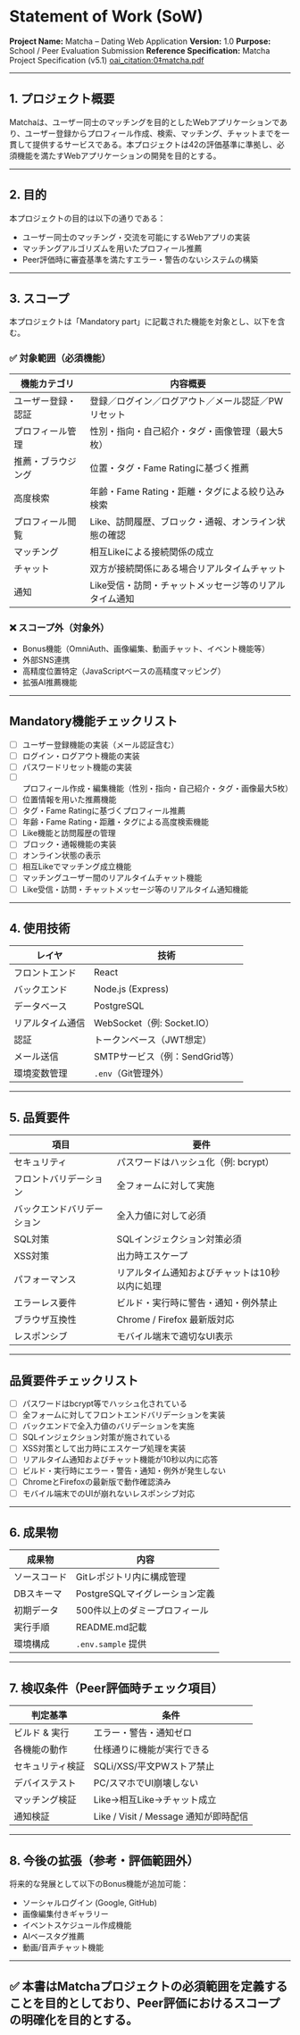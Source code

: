 # Statement of Work (SoW)
**Project Name:** Matcha – Dating Web Application
**Version:** 1.0
**Purpose:** School / Peer Evaluation Submission
**Reference Specification:** Matcha Project Specification (v5.1)  [oai_citation:0‡matcha.pdf](sediment://file_0000000019f061fab11805d6d74719a3)

---

## 1. プロジェクト概要

Matchaは、ユーザー同士のマッチングを目的としたWebアプリケーションであり、ユーザー登録からプロフィール作成、検索、マッチング、チャットまでを一貫して提供するサービスである。本プロジェクトは42の評価基準に準拠し、必須機能を満たすWebアプリケーションの開発を目的とする。

---

## 2. 目的

本プロジェクトの目的は以下の通りである：

- ユーザー同士のマッチング・交流を可能にするWebアプリの実装
- マッチングアルゴリズムを用いたプロフィール推薦
- Peer評価時に審査基準を満たすエラー・警告のないシステムの構築

---

## 3. スコープ

本プロジェクトは「Mandatory part」に記載された機能を対象とし、以下を含む。

### ✅ 対象範囲（必須機能）
| 機能カテゴリ | 内容概要 |
|--------------|----------|
| ユーザー登録・認証 | 登録／ログイン／ログアウト／メール認証／PWリセット |
| プロフィール管理 | 性別・指向・自己紹介・タグ・画像管理（最大5枚） |
| 推薦・ブラウジング | 位置・タグ・Fame Ratingに基づく推薦 |
| 高度検索 | 年齢・Fame Rating・距離・タグによる絞り込み検索 |
| プロフィール閲覧 | Like、訪問履歴、ブロック・通報、オンライン状態の確認 |
| マッチング | 相互Likeによる接続関係の成立 |
| チャット | 双方が接続関係にある場合リアルタイムチャット |
| 通知 | Like受信・訪問・チャットメッセージ等のリアルタイム通知 |

### ❌ スコープ外（対象外）
- Bonus機能（OmniAuth、画像編集、動画チャット、イベント機能等）
- 外部SNS連携
- 高精度位置特定（JavaScriptベースの高精度マッピング）
- 拡張AI推薦機能

---

## Mandatory機能チェックリスト

- [ ] ユーザー登録機能の実装（メール認証含む）
- [ ] ログイン・ログアウト機能の実装
- [ ] パスワードリセット機能の実装
- [ ] プロフィール作成・編集機能（性別・指向・自己紹介・タグ・画像最大5枚）
- [ ] 位置情報を用いた推薦機能
- [ ] タグ・Fame Ratingに基づくプロフィール推薦
- [ ] 年齢・Fame Rating・距離・タグによる高度検索機能
- [ ] Like機能と訪問履歴の管理
- [ ] ブロック・通報機能の実装
- [ ] オンライン状態の表示
- [ ] 相互Likeでマッチング成立機能
- [ ] マッチングユーザー間のリアルタイムチャット機能
- [ ] Like受信・訪問・チャットメッセージ等のリアルタイム通知機能

---

## 4. 使用技術

| レイヤ | 技術 |
|--------|------|
| フロントエンド | React |
| バックエンド | Node.js (Express) |
| データベース | PostgreSQL |
| リアルタイム通信 | WebSocket（例: Socket.IO） |
| 認証 | トークンベース（JWT想定） |
| メール送信 | SMTPサービス（例：SendGrid等） |
| 環境変数管理 | `.env`（Git管理外） |

---

## 5. 品質要件

| 項目 | 要件 |
|------|------|
| セキュリティ | パスワードはハッシュ化（例: bcrypt）|
| フロントバリデーション | 全フォームに対して実施 |
| バックエンドバリデーション | 全入力値に対して必須 |
| SQL対策 | SQLインジェクション対策必須 |
| XSS対策 | 出力時エスケープ |
| パフォーマンス | リアルタイム通知およびチャットは10秒以内に処理 |
| エラーレス要件 | ビルド・実行時に警告・通知・例外禁止 |
| ブラウザ互換性 | Chrome / Firefox 最新版対応 |
| レスポンシブ | モバイル端末で適切なUI表示 |

---

## 品質要件チェックリスト

- [ ] パスワードはbcrypt等でハッシュ化されている
- [ ] 全フォームに対してフロントエンドバリデーションを実装
- [ ] バックエンドで全入力値のバリデーションを実施
- [ ] SQLインジェクション対策が施されている
- [ ] XSS対策として出力時にエスケープ処理を実装
- [ ] リアルタイム通知およびチャット機能が10秒以内に応答
- [ ] ビルド・実行時にエラー・警告・通知・例外が発生しない
- [ ] ChromeとFirefoxの最新版で動作確認済み
- [ ] モバイル端末でのUIが崩れないレスポンシブ対応

---

## 6. 成果物

| 成果物 | 内容 |
|--------|------|
| ソースコード | Gitレポジトリ内に構成管理 |
| DBスキーマ | PostgreSQLマイグレーション定義 |
| 初期データ | 500件以上のダミープロフィール |
| 実行手順 | README.md記載 |
| 環境構成 | `.env.sample` 提供 |

---

## 7. 検収条件（Peer評価時チェック項目）

| 判定基準 | 条件 |
|----------|------|
| ビルド & 実行 | エラー・警告・通知ゼロ |
| 各機能の動作 | 仕様通りに機能が実行できる |
| セキュリティ検証 | SQLi/XSS/平文PWストア禁止 |
| デバイステスト | PC/スマホでUI崩壊しない |
| マッチング検証 | Like→相互Like→チャット成立 |
| 通知検証 | Like / Visit / Message 通知が即時配信 |

---

## 8. 今後の拡張（参考・評価範囲外）

将来的な発展として以下のBonus機能が追加可能：

- ソーシャルログイン (Google, GitHub)
- 画像編集付きギャラリー
- イベントスケジュール作成機能
- AIベースタグ推薦
- 動画/音声チャット機能

---

## ✅ 本書はMatchaプロジェクトの必須範囲を定義することを目的としており、Peer評価におけるスコープの明確化を目的とする。
